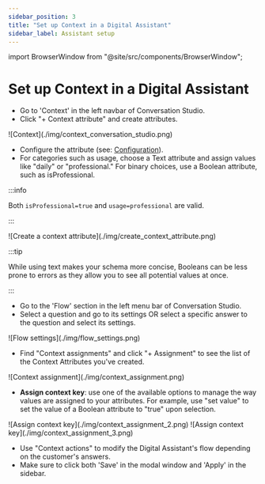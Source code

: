 ```yaml
---
sidebar_position: 3
title: "Set up Context in a Digital Assistant"
sidebar_label: Assistant setup
---
```


import BrowserWindow from "@site/src/components/BrowserWindow";

# Set up Context in a Digital Assistant

- Go to 'Context' in the left navbar of Conversation Studio.
- Click "+ Context attribute" and create attributes.

<BrowserWindow url="https://orca.zoovu.com/">
![Context](./img/context_conversation_studio.png)
</BrowserWindow>

- Configure the attribute (see: [Configuration](./configuration.md)).
- For categories such as usage, choose a Text attribute and assign values like "daily" or "professional." For binary choices, use a Boolean attribute, such as isProfessional. 

:::info

Both `isProfessional=true` and `usage=professional` are valid.

:::

<BrowserWindow url="https://orca.zoovu.com/">
![Create a context attribute](./img/create_context_attribute.png)
</BrowserWindow>

:::tip

While using text makes your schema more concise, Booleans can be less prone to errors as they allow you to see all potential values at once.

:::

- Go to the 'Flow' section in the left menu bar of Conversation Studio.
- Select a question and go to its settings OR select a specific answer to the question and select its settings.

<BrowserWindow url="https://orca.zoovu.com/">
![Flow settings](./img/flow_settings.png)
</BrowserWindow>

- Find "Context assignments" and click "+ Assignment" to see the list of the Context Attributes you've created.

<BrowserWindow url="https://orca.zoovu.com/">
![Context assignment](./img/context_assignment.png)
</BrowserWindow>

- **Assign context key**: use one of the available options to manage the way values are assigned to your attributes. For example, use "set value" to set the value of a Boolean attribute to "true" upon selection.

<BrowserWindow url="https://orca.zoovu.com/">
![Assign context key](./img/context_assignment_2.png)
</BrowserWindow>

<BrowserWindow url="https://orca.zoovu.com/">
![Assign context key](./img/context_assignment_3.png)
</BrowserWindow>

- Use "Context actions" to modify the Digital Assistant's flow depending on the customer's answers. 
- Make sure to click both 'Save' in the modal window and 'Apply' in the sidebar.